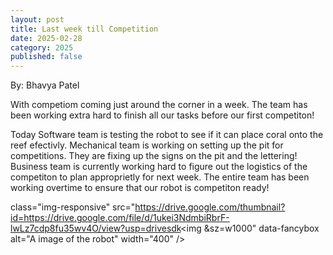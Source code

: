 ```yaml
---
layout: post
title: Last week till Competition
date: 2025-02-28
category: 2025
published: false
---
```

By: Bhavya Patel

With competiom coming just around the corner in a week. The team has been working extra hard to finish all our tasks before our first competiton!

Today Software team is testing the robot to see if it can place coral onto the reef efectivly. Mechanical team is working on setting up the pit for competitions. They are fixing up the signs on the pit and the lettering! Business team is currently working hard to figure out the logistics of the competiton to plan approprietly for next week. The entire team has been working overtime to ensure that our robot is competiton ready!

class="img-responsive" src="https://drive.google.com/thumbnail?id=https://drive.google.com/file/d/1ukei3NdmbiRbrF-lwLz7cdp8fu35wv4O/view?usp=drivesdk<img &sz=w1000" data-fancybox alt="A image of the robot" width="400" />


